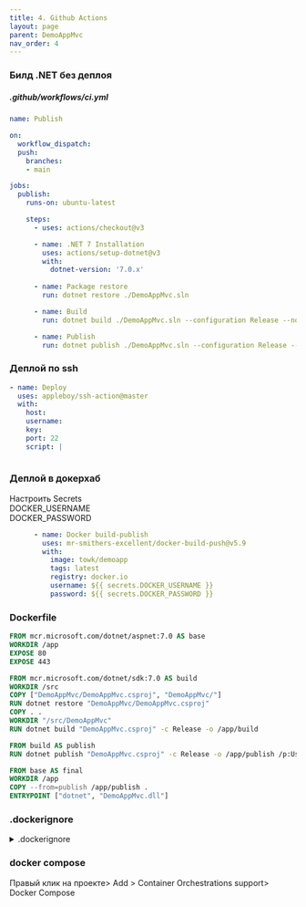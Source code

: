 ```yaml
---
title: 4. Github Actions
layout: page
parent: DemoAppMvc
nav_order: 4
---
```

### Билд .NET без деплоя
##### .github/workflows/ci.yml

```yaml
name: Publish

on:
  workflow_dispatch:
  push:
    branches:
    - main

jobs:
  publish:
    runs-on: ubuntu-latest

    steps:
      - uses: actions/checkout@v3

      - name: .NET 7 Installation
        uses: actions/setup-dotnet@v3
        with:
          dotnet-version: '7.0.x'
    
      - name: Package restore
        run: dotnet restore ./DemoAppMvc.sln

      - name: Build
        run: dotnet build ./DemoAppMvc.sln --configuration Release --no-restore

      - name: Publish
        run: dotnet publish ./DemoAppMvc.sln --configuration Release --no-build
```
### Деплой по ssh
```yaml
- name: Deploy
  uses: appleboy/ssh-action@master
  with:
    host:
    username:
    key:
    port: 22
    script: |
      
```

### Деплой в докерхаб
 Настроить Secrets  
DOCKER_USERNAME  
DOCKER_PASSWORD  
```yaml
      - name: Docker build-publish
        uses: mr-smithers-excellent/docker-build-push@v5.9
        with:
          image: towk/demoapp
          tags: latest
          registry: docker.io
          username: ${{ secrets.DOCKER_USERNAME }}
          password: ${{ secrets.DOCKER_PASSWORD }}
```

### Dockerfile
``` dockerfile
FROM mcr.microsoft.com/dotnet/aspnet:7.0 AS base
WORKDIR /app
EXPOSE 80
EXPOSE 443

FROM mcr.microsoft.com/dotnet/sdk:7.0 AS build
WORKDIR /src
COPY ["DemoAppMvc/DemoAppMvc.csproj", "DemoAppMvc/"]
RUN dotnet restore "DemoAppMvc/DemoAppMvc.csproj"
COPY . .
WORKDIR "/src/DemoAppMvc"
RUN dotnet build "DemoAppMvc.csproj" -c Release -o /app/build

FROM build AS publish
RUN dotnet publish "DemoAppMvc.csproj" -c Release -o /app/publish /p:UseAppHost=false

FROM base AS final
WORKDIR /app
COPY --from=publish /app/publish .
ENTRYPOINT ["dotnet", "DemoAppMvc.dll"]
```

### .dockerignore
<details>
<summary>.dockerignore</summary>
<div class="language-dockerfile highlighter-rouge"><div class="highlight"><pre class="highlighter"><code>
**/.classpath
**/.dockerignore
**/.env
**/.git
**/.gitignore
**/.project
**/.settings
**/.toolstarget
**/.vs
**/.vscode
**/*.*proj.user
**/*.dbmdl
**/*.jfm
**/azds.yaml
**/bin
**/charts
**/docker-compose*
**/Dockerfile*
**/node_modules
**/npm-debug.log
**/obj
**/secrets.dev.yaml
**/values.dev.yaml
LICENSE
README.md
</code>
</pre>
</div>
</div>
</details>



### docker compose
Правый клик на проекте>
Add > Container Orchestrations support> Docker Compose